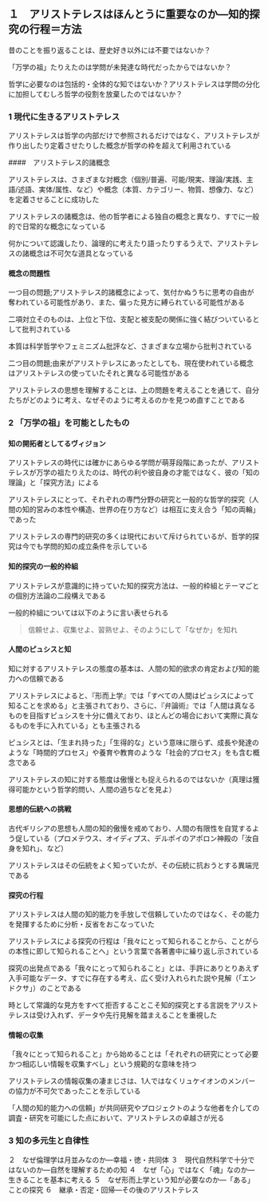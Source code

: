 ## １　アリストテレスはほんとうに重要なのか―知的探究の行程＝方法

昔のことを振り返ることは、歴史好き以外には不要ではないか？

「万学の祖」たりえたのは学問が未発達な時代だったからではないか？

哲学に必要なのは包括的・全体的な知ではないか？アリストテレスは学問の分化に加担してむしろ哲学の役割を放棄したのではないか？

### 1 現代に生きるアリストテレス

アリストテレスは哲学の内部だけで参照されるだけではなく、アリストテレスが作り出したり定着させたりした概念が哲学の枠を超えて利用されている

####　アリストテレス的諸概念

アリストテレスは、さまざまな対概念（個別/普遍、可能/現実、理論/実践、主語/述語、実体/属性、など）や概念（本質、カテゴリー、物質、想像力、など）を定着させることに成功した

アリストテレスの諸概念は、他の哲学者による独自の概念と異なり、すでに一般的で日常的な概念になっている

何かについて認識したり、論理的に考えたり語ったりするうえで、アリストテレスの諸概念は不可欠な道具となっている

#### 概念の問題性

一つ目の問題;アリストテレス的諸概念によって、気付かぬうちに思考の自由が奪われている可能性があり、また、偏った見方に縛られている可能性がある

二項対立そのものは、上位と下位、支配と被支配の関係に強く結びついているとして批判されている

本質は科学哲学やフェミニズム批評など、さまざまな立場から批判されている

二つ目の問題;由来がアリストテレスにあったとしても、現在使われている概念はアリストテレスの使っていたそれと異なる可能性がある

アリストテレスの思想を理解することは、上の問題を考えることを通じて、自分たちがどのように考え、なぜそのように考えるのかを見つめ直すことである

### 2 「万学の祖」を可能としたもの

#### 知の開拓者としてるヴィジョン

アリストテレスの時代には確かにあらゆる学問が萌芽段階にあったが、アリストテレスが万学の祖たりえたのは、時代の利や彼自身の才能ではなく、彼の「知の理論」と「探究方法」による

アリストテレスにとって、それぞれの専門分野の研究と一般的な哲学的探究（人間の知的営みの本性や構造、世界の在り方など）は相互に支え合う「知の両輪」であった

アリストテレスの専門的研究の多くは現代において斥けられているが、哲学的探究は今でも学問的知の成立条件を示している

#### 知的探究の一般的枠組

アリストテレスが意識的に持っていた知的探究方法は、一般的枠組とテーマごとの個別方法論の二段構えである

一般的枠組については以下のように言い表せられる

> 信頼せよ、収集せよ、習熟せよ、そのようにして「なぜか」を知れ

#### 人間のピュシスと知

知に対するアリストテレスの態度の基本は、人間の知的欲求の肯定および知的能力への信頼である

アリストテレスによると、『形而上学』では「すべての人間はピュシスによって知ることを求める」と主張されており、さらに、『弁論術』では「人間は真なるものを目指すピュシスを十分に備えており、ほとんどの場合において実際に真なるものを手に入れている」とも主張される

ピュシスとは、「生まれ持った」「生得的な」という意味に限らず、成長や発達のような「時間的プロセス」や養育や教育のような「社会的プロセス」をも含む概念である

アリストテレスの知に対する態度は傲慢とも捉えられるのではないか（真理は獲得可能かという哲学的問い、人間の過ちなどを見よ）

#### 思想的伝統への挑戦

古代ギリシアの思想も人間の知的傲慢を戒めており、人間の有限性を自覚するよう促している（プロメテウス、オイディプス、デルポイのアポロン神殿の「汝自身を知れ」、など）

アリストテレスはその伝統をよく知っていたが、その伝統に抗おうとする異端児である

#### 探究の行程

アリストテレスは人間の知的能力を手放しで信頼していたのではなく、その能力を発揮するために分析・反省をおこなっていた

アリストテレスによる探究の行程は「我々にとって知られることから、ことがらの本性に即して知られることへ」という言葉で各著書中に繰り返し示されている

探究の出発点である「我々にとって知られること」とは、手許にありとりあえず入手可能なデータ、すでに存在する考え、広く受け入れられた説や見解（「エンドクサ」）のことである

時として常識的な見方をすべて拒否することこそ知的探究とする言説をアリストテレスは受け入れず、データや先行見解を踏まえることを重視した

#### 情報の収集

「我々にとって知られること」から始めることは「それぞれの研究にとって必要かつ相応しい情報を収集すべし」という規範的な意味を持つ

アリストテレスの情報収集の凄まじさは、1人ではなくリュケイオンのメンバーの協力が不可欠であったことを示している

「人間の知的能力への信頼」が共同研究やプロジェクトのような他者を介しての調査・研究を可能にした点において、アリストテレスの卓越さが光る





### 3 知の多元生と自律性

２　なぜ倫理学は月並みなのか―幸福・徳・共同体
３　現代自然科学で十分ではないのか―自然を理解するための知
４　なぜ「心」ではなく「魂」なのか―生きることを基本に考える
５　なぜ形而上学という知が必要なのか―「ある」ことの探究
６　継承・否定・回帰―その後のアリストテレス